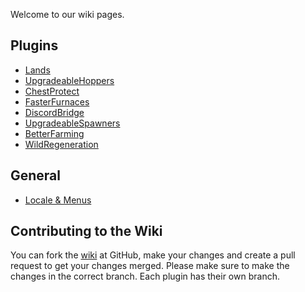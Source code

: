 Welcome to our wiki pages.

## Plugins
* [Lands](https://wiki.incredibleplugins.com/lands)
* [UpgradeableHoppers](https://wiki.incredibleplugins.com/upradeablehoppers)
* [ChestProtect](https://wiki.incredibleplugins.com/chestprotect)
* [FasterFurnaces](https://wiki.incredibleplugins.com/fasterfurnaces)
* [DiscordBridge](https://wiki.incredibleplugins.com/discordbridge)
* [UpgradeableSpawners](https://wiki.incredibleplugins.com/upgradeablespawners)
* [BetterFarming](https://wiki.incredibleplugins.com/betterfarming)
* [WildRegeneration](https://wiki.incredibleplugins.com/wildregeneration)

## General
* [Locale & Menus](https://wiki.incredibleplugins.com/general)

## Contributing to the Wiki
You can fork the [wiki](https://github.com/IncrediblePlugins/Wiki/fork) at GitHub, make your changes and create a pull request to get your changes merged. Please make sure to make the changes in the correct branch. Each plugin has their own branch.